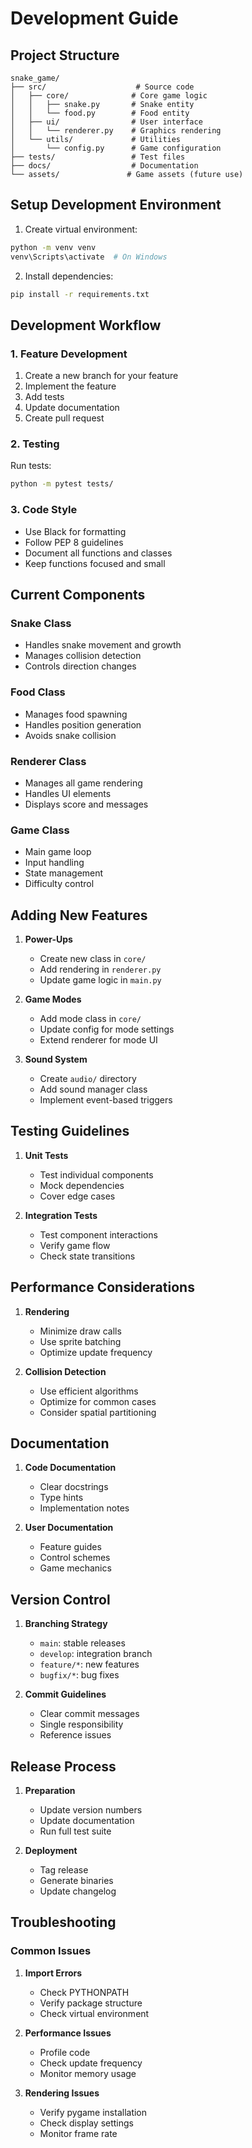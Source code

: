 # Development Guide

## Project Structure
```
snake_game/
├── src/                    # Source code
│   ├── core/              # Core game logic
│   │   ├── snake.py       # Snake entity
│   │   └── food.py        # Food entity
│   ├── ui/                # User interface
│   │   └── renderer.py    # Graphics rendering
│   └── utils/             # Utilities
│       └── config.py      # Game configuration
├── tests/                 # Test files
├── docs/                  # Documentation
└── assets/               # Game assets (future use)
```

## Setup Development Environment

1. Create virtual environment:
```bash
python -m venv venv
venv\Scripts\activate  # On Windows
```

2. Install dependencies:
```bash
pip install -r requirements.txt
```

## Development Workflow

### 1. Feature Development
1. Create a new branch for your feature
2. Implement the feature
3. Add tests
4. Update documentation
5. Create pull request

### 2. Testing
Run tests:
```bash
python -m pytest tests/
```

### 3. Code Style
- Use Black for formatting
- Follow PEP 8 guidelines
- Document all functions and classes
- Keep functions focused and small

## Current Components

### Snake Class
- Handles snake movement and growth
- Manages collision detection
- Controls direction changes

### Food Class
- Manages food spawning
- Handles position generation
- Avoids snake collision

### Renderer Class
- Manages all game rendering
- Handles UI elements
- Displays score and messages

### Game Class
- Main game loop
- Input handling
- State management
- Difficulty control

## Adding New Features

1. **Power-Ups**
   - Create new class in `core/`
   - Add rendering in `renderer.py`
   - Update game logic in `main.py`

2. **Game Modes**
   - Add mode class in `core/`
   - Update config for mode settings
   - Extend renderer for mode UI

3. **Sound System**
   - Create `audio/` directory
   - Add sound manager class
   - Implement event-based triggers

## Testing Guidelines

1. **Unit Tests**
   - Test individual components
   - Mock dependencies
   - Cover edge cases

2. **Integration Tests**
   - Test component interactions
   - Verify game flow
   - Check state transitions

## Performance Considerations

1. **Rendering**
   - Minimize draw calls
   - Use sprite batching
   - Optimize update frequency

2. **Collision Detection**
   - Use efficient algorithms
   - Optimize for common cases
   - Consider spatial partitioning

## Documentation

1. **Code Documentation**
   - Clear docstrings
   - Type hints
   - Implementation notes

2. **User Documentation**
   - Feature guides
   - Control schemes
   - Game mechanics

## Version Control

1. **Branching Strategy**
   - `main`: stable releases
   - `develop`: integration branch
   - `feature/*`: new features
   - `bugfix/*`: bug fixes

2. **Commit Guidelines**
   - Clear commit messages
   - Single responsibility
   - Reference issues

## Release Process

1. **Preparation**
   - Update version numbers
   - Update documentation
   - Run full test suite

2. **Deployment**
   - Tag release
   - Generate binaries
   - Update changelog

## Troubleshooting

### Common Issues
1. **Import Errors**
   - Check PYTHONPATH
   - Verify package structure
   - Check virtual environment

2. **Performance Issues**
   - Profile code
   - Check update frequency
   - Monitor memory usage

3. **Rendering Issues**
   - Verify pygame installation
   - Check display settings
   - Monitor frame rate
